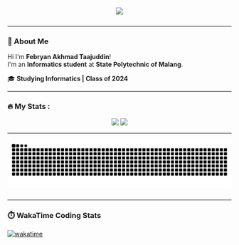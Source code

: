 <h1 align="center">
  <img src="https://readme-typing-svg.herokuapp.com?font=Fira+Code&size=22&duration=2000&pause=1000&color=00F7FF&center=true&vCenter=true&width=435&lines=Hi+There%21;I'm+Febryan+Akhmad+Taajuddin👋" />
</h1>

---

### 👋 About Me

Hi I'm **Febryan Akhmad Taajuddin**!  
I'm an **Informatics student** at **State Polytechnic of Malang**.

🎓 **Studying Informatics | Class of 2024**  

---

### :fire: My Stats :

<div align="center">
  <img src="https://nirzak-streak-stats.vercel.app/?user=FebryanAkt&theme=nightowl" height="180px"/>
  <img src="https://github-readme-stats.vercel.app/api/top-langs/?username=FebryanAkt&layout=compact&theme=nightowl&exclude_repo=FebryanAkt" height="180px"/>
</div>

---
<div align="center">
<img src="https://raw.githubusercontent.com/FebryanAkt/FebryanAkt/output/snake.svg" alt="Snake animation" />
</div>

###

---
### ⏱️ WakaTime Coding Stats

[![wakatime](https://wakatime.com/badge/user/2ce07778-17d3-41d2-9c16-837e58d482ed.svg)](https://wakatime.com/@2ce07778-17d3-41d2-9c16-837e58d482ed)

